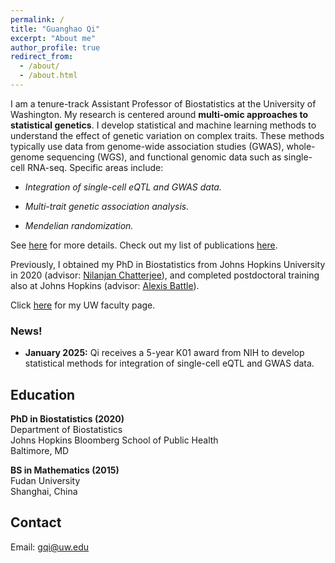 ```yaml
---
permalink: /
title: "Guanghao Qi"
excerpt: "About me"
author_profile: true
redirect_from: 
  - /about/
  - /about.html
---
```


I am a tenure-track Assistant Professor of Biostatistics at the University of Washington. My research is centered around **multi-omic approaches to statistical genetics**. I develop statistical and machine learning methods to understand the effect of genetic variation on complex traits. These methods typically use data from genome-wide association studies (GWAS), whole-genome sequencing (WGS), and functional genomic data such as single-cell RNA-seq. Specific areas include:

* *Integration of single-cell eQTL and GWAS data.*

* *Multi-trait genetic association analysis.* 

* *Mendelian randomization.*

See [here](research.md) for more details. Check out my list of publications [here](publications.md).

Previously, I obtained my PhD in Biostatistics from Johns Hopkins University in 2020 (advisor: [Nilanjan Chatterjee](https://nilanjanchatterjee.org/)), and completed postdoctoral training also at Johns Hopkins (advisor: [Alexis Battle](https://battlelab.jhu.edu/)). 

Click [here](https://www.biostat.washington.edu/people/guanghao-qi) for my UW faculty page.


### News!
* **January 2025:** Qi receives a 5-year K01 award from NIH to develop statistical methods for integration of single-cell eQTL and GWAS data. 


Education
------
**PhD in Biostatistics (2020)**   
Department of Biostatistics    
Johns Hopkins Bloomberg School of Public Health   
Baltimore, MD

**BS in Mathematics (2015)**   
Fudan University   
Shanghai, China

Contact
------
Email: <gqi@uw.edu>
